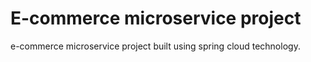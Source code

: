 # E-commerce microservice project

e-commerce microservice project built using spring cloud technology.